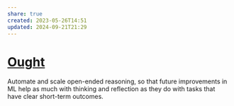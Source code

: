 ```yaml
---
share: true
created: 2023-05-26T14:51
updated: 2024-09-21T21:29
---
```

# [Ought](https://ought.org/)
Automate and scale open-ended reasoning, so that future improvements in ML help as much with thinking and reflection as they do with tasks that have clear short-term outcomes.
